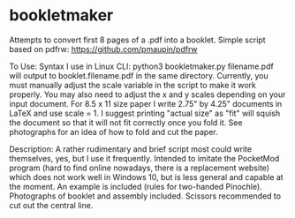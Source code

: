 # bookletmaker
Attempts to convert first 8 pages of a .pdf into a booklet. Simple script based on pdfrw: https://github.com/pmaupin/pdfrw

To Use: Syntax I use in Linux CLI: python3 bookletmaker.py filename.pdf will output to booklet.filename.pdf in the same directory. Currently, you must manually adjust the scale variable in the script to make it work properly. You may also need to adjust the x and y scales depending on your input document. For 8.5 x 11 size paper I write 2.75" by 4.25" documents in LaTeX and use scale = 1. I suggest printing "actual size" as "fit" will squish the document so that it will not fit correctly once you fold it. See photographs for an idea of how to fold and cut the paper. 

Description: A rather rudimentary and brief script most could write themselves, yes, but I use it frequently. Intended to imitate the PocketMod program (hard to find online nowadays, there is a replacement website) which does not work well in Windows 10, but is less general and capable at the moment. An example is included (rules for two-handed Pinochle). Photographs of booklet and assembly included. Scissors recommended to cut out the central line. 



